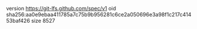 version https://git-lfs.github.com/spec/v1
oid sha256:aa0e9ebaa411785a7c75b9b956281c6ce2a050696e3a98f1c217c41453baf426
size 8527
